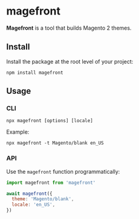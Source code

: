 # magefront

**Magefront** is a tool that builds Magento 2 themes.

## Install

Install the package at the root level of your project:

    npm install magefront

## Usage

### CLI

    npx magefront [options] [locale]

Example:

    npx magefront -t Magento/blank en_US

### API

Use the `magefront` function programmatically:

```js
import magefront from 'magefront'

await magefront({
  theme: 'Magento/blank',
  locale: 'en_US',
})
```
